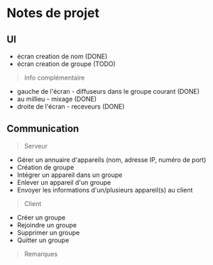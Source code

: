 
# Notes de projet #

## UI ##

- écran creation de nom (DONE)
- écran creation de groupe (TODO)

> Info complémentaire

* gauche de l'écran - diffuseurs dans le groupe courant (DONE)
* au millieu - mixage (DONE)
* droite de l'écran - receveurs (DONE)

## Communication ##

> Serveur

- Gérer un annuaire d'appareils (nom, adresse IP, numéro de port)
- Création de groupe
- Intégrer un appareil dans un groupe
- Enlever un appareil d'un groupe
- Envoyer les informations d'un/plusieurs appareil(s) au client

> Client

- Créer un groupe
- Rejoindre un groupe
- Supprimer un groupe
- Quitter un groupe


> Remarques
